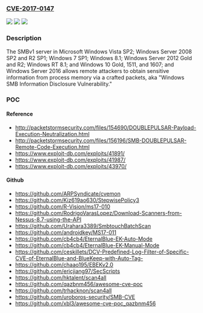### [CVE-2017-0147](https://cve.mitre.org/cgi-bin/cvename.cgi?name=CVE-2017-0147)
![](https://img.shields.io/static/v1?label=Product&message=Windows%20SMB&color=blue)
![](https://img.shields.io/static/v1?label=Version&message=n%2Fa&color=blue)
![](https://img.shields.io/static/v1?label=Vulnerability&message=Information%20Disclosure&color=brighgreen)

### Description

The SMBv1 server in Microsoft Windows Vista SP2; Windows Server 2008 SP2 and R2 SP1; Windows 7 SP1; Windows 8.1; Windows Server 2012 Gold and R2; Windows RT 8.1; and Windows 10 Gold, 1511, and 1607; and Windows Server 2016 allows remote attackers to obtain sensitive information from process memory via a crafted packets, aka "Windows SMB Information Disclosure Vulnerability."

### POC

#### Reference
- http://packetstormsecurity.com/files/154690/DOUBLEPULSAR-Payload-Execution-Neutralization.html
- http://packetstormsecurity.com/files/156196/SMB-DOUBLEPULSAR-Remote-Code-Execution.html
- https://www.exploit-db.com/exploits/41891/
- https://www.exploit-db.com/exploits/41987/
- https://www.exploit-db.com/exploits/43970/

#### Github
- https://github.com/ARPSyndicate/cvemon
- https://github.com/Kiz619ao630/StepwisePolicy3
- https://github.com/R-Vision/ms17-010
- https://github.com/RodrigoVarasLopez/Download-Scanners-from-Nessus-8.7-using-the-API
- https://github.com/Urahara3389/SmbtouchBatchScan
- https://github.com/androidkey/MS17-011
- https://github.com/cb4cb4/EternalBlue-EK-Auto-Mode
- https://github.com/cb4cb4/EternalBlue-EK-Manual-Mode
- https://github.com/ceskillets/DCV-Predefined-Log-Filter-of-Specific-CVE-of-EternalBlue-and-BlueKeep-with-Auto-Tag-
- https://github.com/chaao195/EBEKv2.0
- https://github.com/ericjiang97/SecScripts
- https://github.com/hktalent/scan4all
- https://github.com/qazbnm456/awesome-cve-poc
- https://github.com/trhacknon/scan4all
- https://github.com/uroboros-security/SMB-CVE
- https://github.com/xbl3/awesome-cve-poc_qazbnm456

